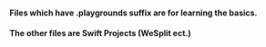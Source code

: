 #### Files which have .playgrounds suffix are for learning the basics. 
#### The other files are Swift Projects (WeSplit ect.)
